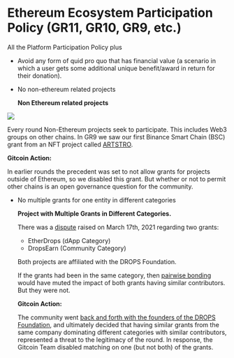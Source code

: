 # Ethereum Ecosystem Participation Policy \(GR11, GR10, GR9, etc.\)

All the Platform Participation Policy plus

* Avoid any form of quid pro quo that has financial value \(a scenario in which a user gets some additional unique benefit/award in return for their donation\).
* No non-ethereum related projects

  **Non Ethereum related projects**

![](https://lh3.googleusercontent.com/FmA-OA4gmxHzekwzPCJXKoMXiF1YBlVs1BwAvl3-fjKlc3Gde_R_u4QiJ_ZqTbOH8RlSZMBT0Aik3IYT8QtDXslQbiHhpCR0mUUcaYN_fKochWyNPODRBBrYHn_xvsvWNEaD0-s)

Every round Non-Ethereum projects seek to participate. This includes Web3 groups on other chains. In GR9 we saw our first Binance Smart Chain \(BSC\) grant from an NFT project called [ARTSTRO](https://gitcoin.co/grants/2434/artstro).

**Gitcoin Action:**

In earlier rounds the precedent was set to not allow grants for projects outside of Ethereum, so we disabled this grant. But whether or not to permit other chains is an open governance question for the community.

* No multiple grants for one entity in different categories  


  **Project with Multiple Grants in Different Categories.**

  There was a [dispute](https://twitter.com/GitcoinDisputes/status/1372315090515415042) raised on March 17th, 2021 regarding two grants:

  * EtherDrops \(dApp Category\)
  * DropsEarn \(Community Category\)

  Both projects are affiliated with the DROPS Foundation.

  If the grants had been in the same category, then [pairwise bonding](https://ethresear.ch/t/pairwise-coordination-subsidies-a-new-quadratic-funding-design/5553) would have muted the impact of both grants having similar contributors. But they were not.  


  **Gitcoin Action:**

  The community went [back and forth with the founders of the DROPS Foundation](https://twitter.com/GitcoinDisputes/status/1372551235471958020), and ultimately decided that having similar grants from the same company dominating different categories with similar contributors, represented a threat to the legitimacy of the round. In response, the Gitcoin Team disabled matching on one \(but not both\) of the grants.

